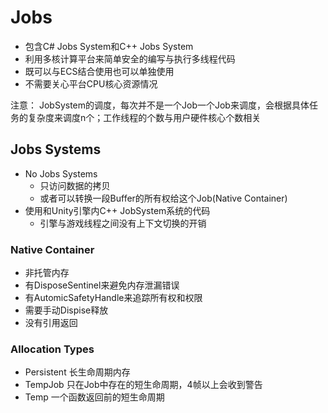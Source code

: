 # Jobs

- 包含C# Jobs System和C++ Jobs System
- 利用多核计算平台来简单安全的编写与执行多线程代码
- 既可以与ECS结合使用也可以单独使用
- 不需要关心平台CPU核心资源情况

注意： JobSystem的调度，每次并不是一个Job一个Job来调度，会根据具体任务的复杂度来调度n个；工作线程的个数与用户硬件核心个数相关

## Jobs Systems

- No Jobs Systems
  - 只访问数据的拷贝
  - 或者可以转换一段Buffer的所有权给这个Job(Native Container)
- 使用和Unity引擎内C++ JobSystem系统的代码
  - 引擎与游戏线程之间没有上下文切换的开销

### Native Container

- 非托管内存
- 有DisposeSentinel来避免内存泄漏错误
- 有AutomicSafetyHandle来追踪所有权和权限
- 需要手动Dispise释放
- 没有引用返回

### Allocation Types

- Persistent 长生命周期内存
- TempJob 只在Job中存在的短生命周期，4帧以上会收到警告
- Temp 一个函数返回前的短生命周期
